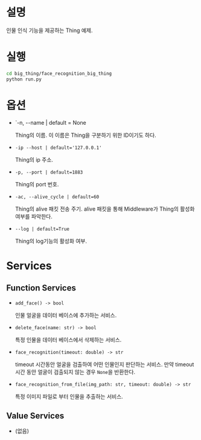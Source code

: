 # 설명

인물 인식 기능을 제공하는 Thing 예제.

# 실행

```bash
cd big_thing/face_recognition_big_thing
python run.py
```

# 옵션

- `-n, --name | default = None

  Thing의 이름. 이 이름은 Thing을 구분하기 위한 ID이기도 하다.

- `-ip --host | default='127.0.0.1'`

  Thing의 ip 주소.

- `-p, --port | default=1883`

  Thing의 port 번호.

- `-ac, --alive_cycle | default=60`

  Thing의 alive 패킷 전송 주기. alive 패킷을 통해 Middleware가 Thing의 활성화 여부를 파악한다.

- `--log | default=True`

  Thing의 log기능의 활성화 여부.

# Services

## Function Services

- `add_face() -> bool`

  인물 얼굴을 데이터 베이스에 추가하는 서비스.

- `delete_face(name: str) -> bool`

  특정 인물을 데이터 베이스에서 삭제하는 서비스.

- `face_recognition(timeout: double) -> str`

  timeout 시간동안 얼굴을 검출하여 어떤 인물인지 판단하는 서비스. 만약 timeout 시간 동안 얼굴이 검출되지 않는 경우 `None`을 반환한다.

- `face_recognition_from_file(img_path: str, timeout: double) -> str`

  특정 이미지 파일로 부터 인물을 추출하는 서비스.

## Value Services

- (없음)

